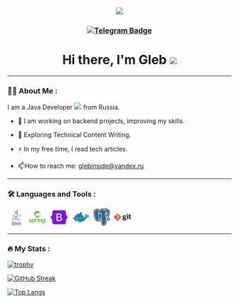 <div id="header" align="center">
  <img src="https://media.giphy.com/media/M9gbBd9nbDrOTu1Mqx/giphy.gif" width="100"/>
</div>
<div id="badges">
    <h3 align="center">
  <a href="https://t.me/Glebinside">
   <img src="https://img.shields.io/badge/Telegram-blue?style=for-the-badge&logo=telegram&logoColor=white" alt="Telegram Badge"/>
  </a>
</div>
<h1 align="center">Hi there, I'm Gleb 
<img src="https://github.com/blackcater/blackcater/raw/main/images/Hi.gif" height="32"/> 
</h1>

  ---
  
  ### :man_technologist: About Me :
  
  I am a Java Developer <img src="https://media.giphy.com/media/WUlplcMpOCEmTGBtBW/giphy.gif" width="30"> from Russia.
  - :telescope: I am working on backend projects, improving my skills.

- :seedling: Exploring Technical Content Writing. 

- :zap: In my free time, I read tech articles.

- :mailbox:How to reach me: glebinside@yandex.ru
  
 ---
  
### :hammer_and_wrench: Languages and Tools :
  <div>
  <img src="https://github.com/devicons/devicon/blob/master/icons/java/java-original-wordmark.svg" title="Java" alt="Java" width="40" height="40"/>&nbsp;
  <img src="https://github.com/devicons/devicon/blob/master/icons/spring/spring-original-wordmark.svg" title="Spring" alt="Spring" width="40" height="40"/>&nbsp;
  <img src="https://github.com/devicons/devicon/blob/master/icons/bootstrap/bootstrap-original.svg" title="bootstrap" alt="bootstrap" width="40" height="40"/>&nbsp;
  <img src="https://github.com/devicons/devicon/blob/master/icons/docker/docker-original.svg" title="docker" alt="docker" width="40" height="40"/>&nbsp;
  <img src="https://github.com/devicons/devicon/blob/master/icons/postgresql/postgresql-original.svg" title="postgresql" alt="postgresql" width="40" height="40"/>&nbsp;
  <img src="https://github.com/devicons/devicon/blob/master/icons/git/git-original-wordmark.svg" title="Git" **alt="Git" width="40" height="40"/>
</div>
 
  ---
  
### :fire: My Stats :
  
  [![trophy](https://github-profile-trophy.vercel.app/?username=glebinside&theme=darkhub&no-bg=true)](https://github.com/glebinside/github-profile-trophy)

[![GitHub Streak](https://github-readme-streak-stats.herokuapp.com/?user=glebinside&theme=dark)](https://git.io/streak-stats)

[![Top Langs](https://github-readme-stats.vercel.app/api/top-langs/?username=glebinside&layout=compact&theme=transparent)](https://github.com/anuraghazra/github-readme-stats)
